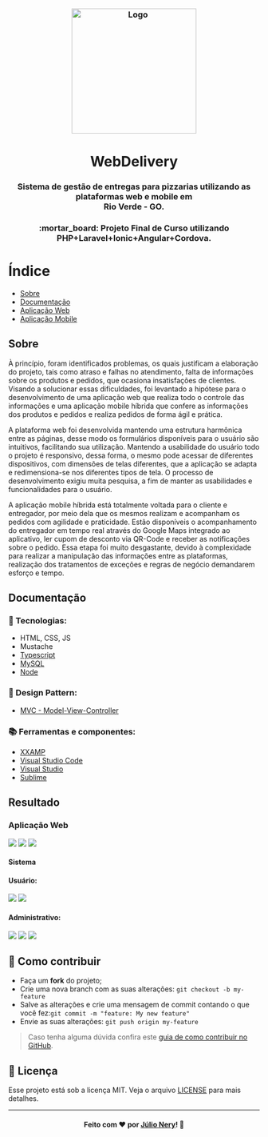 <h3 align="center">
    <img alt="Logo" title="#logo" width="250px" src="https://github.com/julionery/docs/blob/master/WebDelivery/laravel-angular-ionic.png?raw=true">
</h3>
<h1 align="center">WebDelivery</h1>
<h3 align="center">Sistema de gestão de entregas para pizzarias utilizando as plataformas web e mobile em <br />Rio Verde - GO.</h3>

<h3 align="center"> :mortar_board: Projeto Final de Curso utilizando PHP+Laravel+Ionic+Angular+Cordova.</h3>

# Índice

- [Sobre](#sobre)
- [Documentação](#documentacao)
- [Aplicação Web](#web)
- [Aplicação Mobile](#mobile)

## Sobre

À princípio, foram identificados problemas, os quais justificam a elaboração do
projeto, tais como atraso e falhas no atendimento, falta de informações sobre os
produtos e pedidos, que ocasiona insatisfações de clientes. Visando a solucionar essas
dificuldades, foi levantado a hipótese para o desenvolvimento de uma aplicação web que realiza
todo o controle das informações e uma aplicação mobile híbrida que confere as informações
dos produtos e pedidos e realiza pedidos de forma ágil e prática.

A plataforma web foi desenvolvida mantendo uma estrutura harmônica entre as páginas,
desse modo os formulários disponíveis para o usuário são intuitivos, facilitando sua utilização.
Mantendo a usabilidade do usuário todo o projeto é responsivo, dessa forma, o mesmo pode
acessar de diferentes dispositivos, com dimensões de telas diferentes, que a aplicação se adapta
e redimensiona-se nos diferentes tipos de tela. O processo de desenvolvimento exigiu muita
pesquisa, a fim de manter as usabilidades e funcionalidades para o usuário.

A aplicação mobile híbrida está totalmente voltada para o cliente e entregador, por meio
dela que os mesmos realizam e acompanham os pedidos com agilidade e praticidade. Estão
disponíveis o acompanhamento do entregador em tempo real através do Google Maps integrado
ao aplicativo, ler cupom de desconto via QR-Code e receber as notificações sobre o pedido.
Essa etapa foi muito desgastante, devido à complexidade para realizar a manipulação das
informações entre as plataformas, realização dos tratamentos de exceções e regras de negócio
demandarem esforço e tempo.


<a id="documentacao"></a>

## Documentação
### :rocket: Tecnologias:
- HTML, CSS, JS
- Mustache
- [Typescript](https://www.typescriptlang.org)
- [MySQL](https://www.mysql.com/)
- [Node](https://nodejs.org/en)

### :briefcase: Design Pattern: 
 - [MVC - Model-View-Controller](https://en.wikipedia.org/wiki/Model%E2%80%93view%E2%80%93controller)

### :books: Ferramentas e componentes:
- [XXAMP](https://www.ganttproject.biz/)
- [Visual Studio Code](https://code.visualstudio.com)
- [Visual Studio](https://visualstudio.microsoft.com/pt-br/)
- [Sublime](https://www.sublimetext.com)
   
## Resultado

<a id="web"></a>

### Aplicação Web


![](https://github.com/julionery/docs/blob/master/WebDelivery/home.png?raw=true)
![](https://github.com/julionery/docs/blob/master/WebDelivery/login.png?raw=true)
![](https://github.com/julionery/docs/blob/master/WebDelivery/registro.png?raw=true)
#### Sistema
#### Usuário:
![](https://github.com/julionery/docs/blob/master/WebDelivery/pedidos.png?raw=true)
![](https://github.com/julionery/docs/blob/master/WebDelivery/perfil.png?raw=true)

#### Administrativo:
![](https://github.com/julionery/docs/blob/master/WebDelivery/empresas.png?raw=true)
![](https://github.com/julionery/docs/blob/master/WebDelivery/cadastro-empresa.png?raw=true)
![](https://github.com/julionery/docs/blob/master/WebDelivery/relatorios.png?raw=true)

<a id="mobile"></a>

## :link: Como contribuir

- Faça um **fork** do projeto;
- Crie uma nova branch com as suas alterações: `git checkout -b my-feature`
- Salve as alterações e crie uma mensagem de commit contando o que você fez:`git commit -m "feature: My new feature"`
- Envie as suas alterações: `git push origin my-feature`

> Caso tenha alguma dúvida confira este [guia de como contribuir no GitHub](https://github.com/firstcontributions/first-contributions).
<a id="licenca"></a>

## :memo: Licença
Esse projeto está sob a licença MIT. Veja o arquivo [LICENSE](LICENSE) para mais detalhes.


---

<h4 align="center">
    Feito com ❤ por <a href="https://www.linkedin.com/in/julio-nery/" target="_blank">Júlio Nery</a>!
    <g-emoji class="g-emoji" alias="wave" fallback-src="https://github.githubassets.com/images/icons/emoji/unicode/1f44b.png">👋</g-emoji>
</h4>
